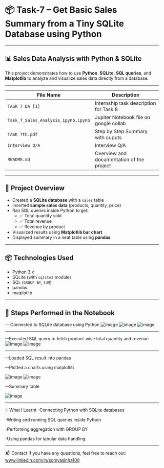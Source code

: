 # 📦 Task-7 – Get Basic Sales Summary from a Tiny SQLite Database using Python
---

## 📊 Sales Data Analysis with Python & SQLite

This project demonstrates how to use **Python**, **SQLite**, **SQL queries**, and **Matplotlib** to analyze and visualize sales data directly from a database.

---
| File Name                              | Description                                         |
|---------------------------------------|-----------------------------------------------------|
| `TASK 7 DA [1]`                       | Internship task description for Task 8        |
| `Task_7_Sales_Analysis_ipynb.ipynb`   | Jupiter Notebook file on google collab        |
| `TASK 7th.pdf`                        | Step by Step Summary with ouputs           |
| `Interview Q/A`                       | Interview Q/A |
| `README.md`                           | Overview and documentation of the project    |


---
## 📁 Project Overview

- Created a **SQLite database** with a `sales` table  
- Inserted **sample sales data** (products, quantity, price)  
- Ran SQL queries inside Python to get:
  - ✅ Total quantity sold
  - ✅ Total revenue
  - ✅ Revenue by product
- Visualized results using **Matplotlib bar chart**
- Displayed summary in a neat table using **pandas**


---

## 📦 Technologies Used

- Python 3.x  
- SQLite (with `sqlite3` module)  
- SQL (`GROUP BY`, `SUM`)  
- pandas  
- matplotlib  

---

## 📑 Steps Performed in the Notebook

-- Connected to SQLite database using Python
![image](https://github.com/user-attachments/assets/ca49fdd3-a008-4d3a-8dd0-38b606fa51ee)
![image](https://github.com/user-attachments/assets/59070d3e-d821-433f-a912-78e8adbd404f)
![image](https://github.com/user-attachments/assets/03d54d52-5b5c-45c0-8b95-7175987a446a)


---
  
--Executed SQL query to fetch product-wise total quantity and revenue
![image](https://github.com/user-attachments/assets/70b302db-720c-4f11-b836-9e05cdbe1960)
![image](https://github.com/user-attachments/assets/d566523a-05d0-488b-9f91-77b861f29f91)

---

  
--Loaded SQL result into pandas

--Plotted a charts using matplotlib

![image](https://github.com/user-attachments/assets/75882d00-1419-40a6-9904-ff14fde3d499)
![image](https://github.com/user-attachments/assets/b71e3080-a23a-43e3-867e-effe0f662789)

--Summary table


![image](https://github.com/user-attachments/assets/2370c12e-e36c-4162-8366-2372a4688958)



---
💡 What I Learnt
-Connecting Python with SQLite databases

-Writing and running SQL queries inside Python

-Performing aggregation with GROUP BY

-Using pandas for tabular data handling


---

📬 Contact
If you have any questions, feel free to reach out:
www.linkedin.com/in/somyasinha100

